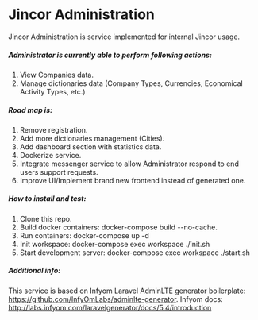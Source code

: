 # Jincor Administration

Jincor Administration is service implemented for internal Jincor usage.

##### Administrator is currently able to perform following actions:

1. View Companies data.
2. Manage dictionaries data (Company Types, Currencies, Economical Activity Types, etc.)

##### Road map is:

1. Remove registration.
2. Add more dictionaries management (Cities). 
3. Add dashboard section with statistics data.
4. Dockerize service.
5. Integrate messenger service to allow Administrator respond to end users support requests.
6. Improve UI/Implement brand new frontend instead of generated one.

##### How to install and test:

1. Clone this repo.
1. Build docker containers: docker-compose build --no-cache.
1. Run containers: docker-compose up -d
1. Init workspace: docker-compose exec workspace ./init.sh
1. Start development server: docker-compose exec workspace ./start.sh

##### Additional info:

This service is based on Infyom Laravel AdminLTE generator boilerplate: https://github.com/InfyOmLabs/adminlte-generator.
Infyom docs: http://labs.infyom.com/laravelgenerator/docs/5.4/introduction